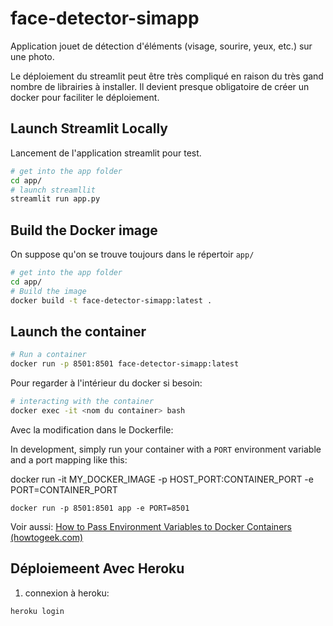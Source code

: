 # face-detector-simapp

Application jouet de détection d'éléments (visage, sourire, yeux, etc.) sur une photo.

Le déploiement du streamlit peut être très compliqué en raison du très gand nombre de librairies à installer. Il devient presque obligatoire de créer un docker pour faciliter le déploiement.

## Launch Streamlit Locally

Lancement de l'application streamlit pour test.

```bash
# get into the app folder
cd app/
# launch streamllit
streamlit run app.py
```

## Build the Docker image

On suppose qu'on se trouve toujours dans le répertoir `app/`

```bash
# get into the app folder
cd app/
# Build the image
docker build -t face-detector-simapp:latest .
```

## Launch the container

```bash
# Run a container
docker run -p 8501:8501 face-detector-simapp:latest
```

Pour regarder à l'intérieur du docker si besoin:

```bash
# interacting with the container
docker exec -it <nom du container> bash
```

Avec la modification dans le Dockerfile:

In development, simply run your container with a `PORT` environment variable and a port mapping like this:

docker run -it MY_DOCKER_IMAGE -p HOST_PORT:CONTAINER_PORT -e PORT=CONTAINER_PORT

`docker run -p 8501:8501 app -e PORT=8501`


Voir aussi: [How to Pass Environment Variables to Docker Containers (howtogeek.com)](https://www.howtogeek.com/devops/how-to-pass-environment-variables-to-docker-containers/)

## Déploiemeent Avec Heroku


1. connexion à heroku:

```
heroku login
```
